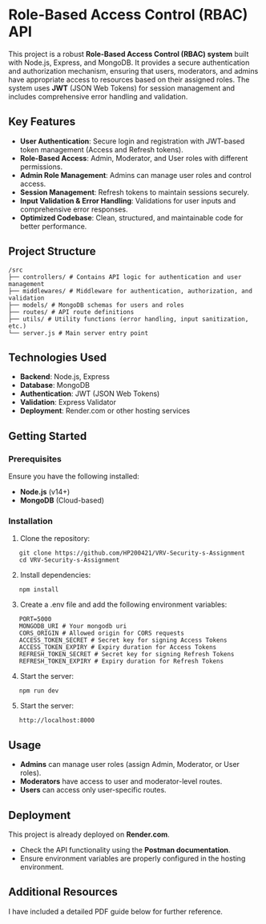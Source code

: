 # Role-Based Access Control (RBAC) API

This project is a robust **Role-Based Access Control (RBAC) system** built with Node.js, Express, and MongoDB. It provides a secure authentication and authorization mechanism, ensuring that users, moderators, and admins have appropriate access to resources based on their assigned roles. The system uses **JWT** (JSON Web Tokens) for session management and includes comprehensive error handling and validation.

## Key Features

- **User Authentication**: Secure login and registration with JWT-based token management (Access and Refresh tokens).
- **Role-Based Access**: Admin, Moderator, and User roles with different permissions.
- **Admin Role Management**: Admins can manage user roles and control access.
- **Session Management**: Refresh tokens to maintain sessions securely.
- **Input Validation & Error Handling**: Validations for user inputs and comprehensive error responses.
- **Optimized Codebase**: Clean, structured, and maintainable code for better performance.

## Project Structure

```
/src
├── controllers/ # Contains API logic for authentication and user management
├── middlewares/ # Middleware for authentication, authorization, and validation
├── models/ # MongoDB schemas for users and roles
├── routes/ # API route definitions
├── utils/ # Utility functions (error handling, input sanitization, etc.)
└── server.js # Main server entry point
```

## Technologies Used

- **Backend**: Node.js, Express
- **Database**: MongoDB
- **Authentication**: JWT (JSON Web Tokens)
- **Validation**: Express Validator
- **Deployment**: Render.com or other hosting services

## Getting Started

### Prerequisites

Ensure you have the following installed:

- **Node.js** (v14+)
- **MongoDB** (Cloud-based)

### Installation

1. Clone the repository:
```
   git clone https://github.com/HP200421/VRV-Security-s-Assignment
   cd VRV-Security-s-Assignment
```

2. Install dependencies:

```
   npm install
```
3. Create a .env file and add the following environment variables:
```
   PORT=5000
   MONGODB_URI # Your mongodb uri
   CORS_ORIGIN # Allowed origin for CORS requests  
   ACCESS_TOKEN_SECRET # Secret key for signing Access Tokens  
   ACCESS_TOKEN_EXPIRY # Expiry duration for Access Tokens  
   REFRESH_TOKEN_SECRET # Secret key for signing Refresh Tokens  
   REFRESH_TOKEN_EXPIRY # Expiry duration for Refresh Tokens
```
4. Start the server:
```
   npm run dev
```
5. Start the server:
```
   http://localhost:8000
```
## Usage

- **Admins** can manage user roles (assign Admin, Moderator, or User roles).
- **Moderators** have access to user and moderator-level routes.
- **Users** can access only user-specific routes.

## Deployment

This project is already deployed on **Render.com**.

- Check the API functionality using the **Postman documentation**.
- Ensure environment variables are properly configured in the hosting environment.

## Additional Resources

I have included a detailed PDF guide below for further reference.
